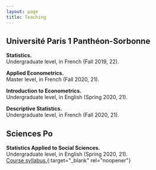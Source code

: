 ```yaml
---
layout: page
title: Teaching
---
```


## Université Paris 1 Panthéon-Sorbonne

**Statistics.** <br> 
Undergraduate level, in French (Fall 2019, 22).

**Applied Econometrics.** <br> 
Master level, in French (Fall 2020, 21).

**Introduction to Econometrics.** <br> 
Undergraduate level, in English (Spring 2020, 21).

**Descriptive Statistics.** <br> 
Undergraduate level, in French (Fall 2020, 21).<br>

## Sciences Po

**Statistics Applied to Social Sciences.** <br> 
Undergraduate level, in English (Spring 2020, 21). <br> 
[Course syllabus.](https://thiagoscarelli.github.io/assets/pdfs/scarelli_stats_intro_syllabus_scp.pdf){:target="_blank" rel="noopener"}
